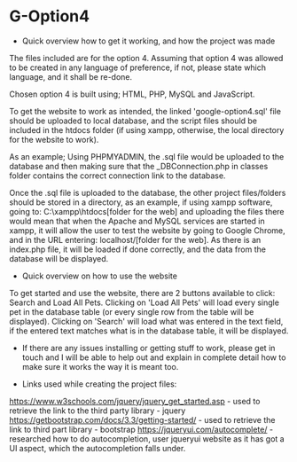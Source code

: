 # G-Option4 

- Quick overview how to get it working, and how the project was made

The files included are for the option 4. Assuming that option 4 was allowed to be created in any language of preference, if not, please state which language, and it shall be re-done.

Chosen option 4 is built using; HTML, PHP, MySQL and JavaScript.

To get the website to work as intended, the linked 'google-option4.sql' file should be uploaded to local database, and the script files should be included in the htdocs folder (if using xampp, otherwise, the local directory for the website to work).

As an example; Using PHPMYADMIN, the .sql file would be uploaded to the database and then making sure that the _DBConnection.php in classes folder contains the correct connection link to the database.

Once the .sql file is uploaded to the database, the other project files/folders should be stored in a directory, as an example, if using xampp software, going to: C:\xampp\htdocs\[folder for the web] and uploading the files there would mean that when the Apache and MySQL services are started in xampp, it will allow the user to test the website by going to Google Chrome, and in the URL entering: localhost/[folder for the web]. As there is an index.php file, it will be loaded if done correctly, and the data from the database will be displayed. 

- Quick overview on how to use the website

To get started and use the website, there are 2 buttons available to click: Search and Load All Pets. 
Clicking on 'Load All Pets' will load every single pet in the database table (or every single row from the table will be displayed).
Clicking on 'Search' will load what was entered in the text field, if the entered text matches what is in the database table, it will be displayed.

- If there are any issues installing or getting stuff to work, please get in touch and I will be able to help out and explain in complete detail how to make sure it works the way it is meant too.

- Links used while creating the project files:

https://www.w3schools.com/jquery/jquery_get_started.asp - used to retrieve the link to the third party library - jquery
https://getbootstrap.com/docs/3.3/getting-started/ - used to retrieve the link to third part library - bootstrap
https://jqueryui.com/autocomplete/ - researched how to do autocompletion, user jqueryui website as it has got a UI aspect, which the autocompletion falls under.
